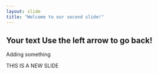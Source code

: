```yaml
---
layout: slide
title: "Welcome to our second slide!"
---
```

Your text
Use the left arrow to go back!
---
Adding something

THIS IS A NEW SLIDE
